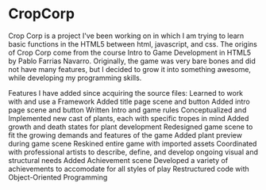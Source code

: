 # CropCorp

Crop Corp is a project I've been working on in which I am trying to learn basic functions in the HTML5 between html, javascript, and css. The origins of Crop Corp come from the course Intro to Game Development in HTML5 by Pablo Farrias Navarro. Originally, the game was very bare bones and did not have many features, but I decided to grow it into something awesome, while developing my programming skills. 

Features I have added since acquiring the source files:
Learned to work with and use a Framework
Added title page scene and button
Added intro page scene and button
Written Intro and game rules
Conceptualized and Implemented new cast of plants, each with specific tropes in mind
Added growth and death states for plant development
Redesigned game scene to fit the growing demands and features of the game
Added plant preview during game scene
Reskined entire game with imported assets 
Coordinated with professional artists to describe, define, and develop ongoing visual and structural needs
Added Achievement scene 
Developed a variety of achievements to accomodate for all styles of play 
Restructured code with Object-Oriented Programming
